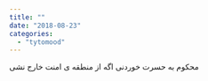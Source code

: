 ```yaml
---
title: ""
date: "2018-08-23"
categories: 
  - "tytomood"
---
```


محکوم به حسرت خوردنی اگه از منطقه ی امنت خارج نشی
